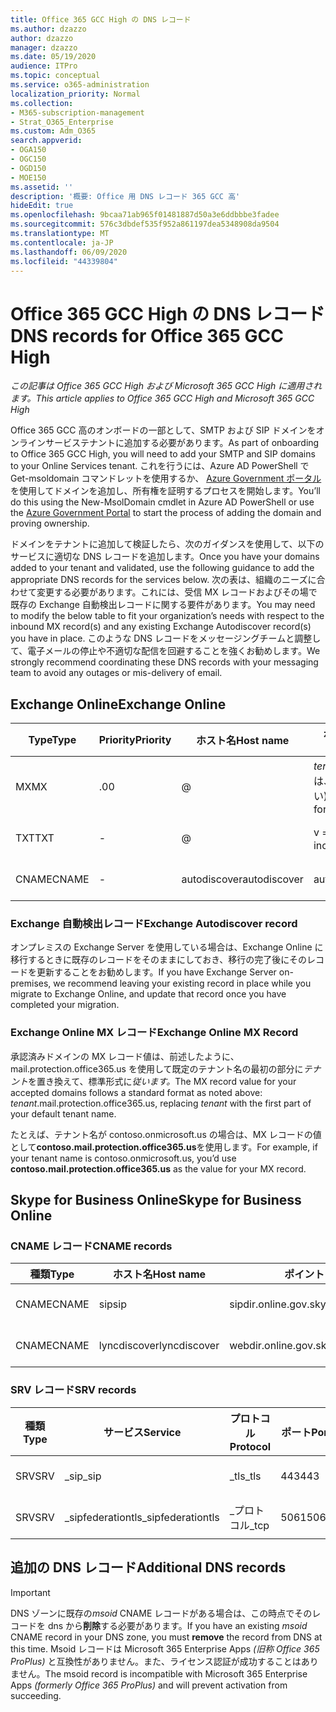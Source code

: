 ```yaml
---
title: Office 365 GCC High の DNS レコード
ms.author: dzazzo
author: dzazzo
manager: dzazzo
ms.date: 05/19/2020
audience: ITPro
ms.topic: conceptual
ms.service: o365-administration
localization_priority: Normal
ms.collection:
- M365-subscription-management
- Strat_O365_Enterprise
ms.custom: Adm_O365
search.appverid:
- OGA150
- OGC150
- OGD150
- MOE150
ms.assetid: ''
description: '概要: Office 用 DNS レコード 365 GCC 高'
hideEdit: true
ms.openlocfilehash: 9bcaa71ab965f01481887d50a3e6ddbbbe3fadee
ms.sourcegitcommit: 576c3dbdef535f952a861197dea5348908da9504
ms.translationtype: MT
ms.contentlocale: ja-JP
ms.lasthandoff: 06/09/2020
ms.locfileid: "44339804"
---
```

# <a name="dns-records-for-office-365-gcc-high"></a><span data-ttu-id="42fb4-103">Office 365 GCC High の DNS レコード</span><span class="sxs-lookup"><span data-stu-id="42fb4-103">DNS records for Office 365 GCC High</span></span>

<span data-ttu-id="42fb4-104">*この記事は Office 365 GCC High および Microsoft 365 GCC High に適用されます。*</span><span class="sxs-lookup"><span data-stu-id="42fb4-104">*This article applies to Office 365 GCC High and Microsoft 365 GCC High*</span></span>

<span data-ttu-id="42fb4-105">Office 365 GCC 高のオンボードの一部として、SMTP および SIP ドメインをオンラインサービステナントに追加する必要があります。</span><span class="sxs-lookup"><span data-stu-id="42fb4-105">As part of onboarding to Office 365 GCC High, you will need to add your SMTP and SIP domains to your Online Services tenant.</span></span>  <span data-ttu-id="42fb4-106">これを行うには、Azure AD PowerShell で Get-msoldomain コマンドレットを使用するか、 [Azure Government ポータル](https://portal.azure.us)を使用してドメインを追加し、所有権を証明するプロセスを開始します。</span><span class="sxs-lookup"><span data-stu-id="42fb4-106">You’ll do this using the New-MsolDomain cmdlet in Azure AD PowerShell or use the [Azure Government Portal](https://portal.azure.us) to start the process of adding the domain and proving ownership.</span></span>

<span data-ttu-id="42fb4-107">ドメインをテナントに追加して検証したら、次のガイダンスを使用して、以下のサービスに適切な DNS レコードを追加します。</span><span class="sxs-lookup"><span data-stu-id="42fb4-107">Once you have your domains added to your tenant and validated, use the following guidance to add the appropriate DNS records for the services below.</span></span>  <span data-ttu-id="42fb4-108">次の表は、組織のニーズに合わせて変更する必要があります。これには、受信 MX レコードおよびその場で既存の Exchange 自動検出レコードに関する要件があります。</span><span class="sxs-lookup"><span data-stu-id="42fb4-108">You may need to modify the below table to fit your organization’s needs with respect to the inbound MX record(s) and any existing Exchange Autodiscover record(s) you have in place.</span></span>  <span data-ttu-id="42fb4-109">このような DNS レコードをメッセージングチームと調整して、電子メールの停止や不適切な配信を回避することを強くお勧めします。</span><span class="sxs-lookup"><span data-stu-id="42fb4-109">We strongly recommend coordinating these DNS records with your messaging team to avoid any outages or mis-delivery of email.</span></span>

## <a name="exchange-online"></a><span data-ttu-id="42fb4-110">Exchange Online</span><span class="sxs-lookup"><span data-stu-id="42fb4-110">Exchange Online</span></span>

| <span data-ttu-id="42fb4-111">Type</span><span class="sxs-lookup"><span data-stu-id="42fb4-111">Type</span></span> | <span data-ttu-id="42fb4-112">Priority</span><span class="sxs-lookup"><span data-stu-id="42fb4-112">Priority</span></span> | <span data-ttu-id="42fb4-113">ホスト名</span><span class="sxs-lookup"><span data-stu-id="42fb4-113">Host name</span></span> | <span data-ttu-id="42fb4-114">ポイント (アドレスまたは値)</span><span class="sxs-lookup"><span data-stu-id="42fb4-114">Points to address or value</span></span> | <span data-ttu-id="42fb4-115">TTL</span><span class="sxs-lookup"><span data-stu-id="42fb4-115">TTL</span></span> |
| --- | --- | --- | --- | --- |
| <span data-ttu-id="42fb4-116">MX</span><span class="sxs-lookup"><span data-stu-id="42fb4-116">MX</span></span> | <span data-ttu-id="42fb4-117">.0</span><span class="sxs-lookup"><span data-stu-id="42fb4-117">0</span></span> | @ | <span data-ttu-id="42fb4-118">*tenant*mail.protection.office365.us (詳細については、以下を参照してください)</span><span class="sxs-lookup"><span data-stu-id="42fb4-118">*tenant*.mail.protection.office365.us (see below for additional details)</span></span> | <span data-ttu-id="42fb4-119">1 Hour</span><span class="sxs-lookup"><span data-stu-id="42fb4-119">1 Hour</span></span> |
| <span data-ttu-id="42fb4-120">TXT</span><span class="sxs-lookup"><span data-stu-id="42fb4-120">TXT</span></span> | - | @ | <span data-ttu-id="42fb4-121">v = spf1 には、以下が含まれます。</span><span class="sxs-lookup"><span data-stu-id="42fb4-121">v=spf1 include:spf.protection.office365.us -all</span></span> | <span data-ttu-id="42fb4-122">1 Hour</span><span class="sxs-lookup"><span data-stu-id="42fb4-122">1 Hour</span></span> |
| <span data-ttu-id="42fb4-123">CNAME</span><span class="sxs-lookup"><span data-stu-id="42fb4-123">CNAME</span></span> | - | <span data-ttu-id="42fb4-124">autodiscover</span><span class="sxs-lookup"><span data-stu-id="42fb4-124">autodiscover</span></span> | <span data-ttu-id="42fb4-125">autodiscover.office365.us</span><span class="sxs-lookup"><span data-stu-id="42fb4-125">autodiscover.office365.us</span></span> | <span data-ttu-id="42fb4-126">1 Hour</span><span class="sxs-lookup"><span data-stu-id="42fb4-126">1 Hour</span></span> |

### <a name="exchange-autodiscover-record"></a><span data-ttu-id="42fb4-127">Exchange 自動検出レコード</span><span class="sxs-lookup"><span data-stu-id="42fb4-127">Exchange Autodiscover record</span></span>

<span data-ttu-id="42fb4-128">オンプレミスの Exchange Server を使用している場合は、Exchange Online に移行するときに既存のレコードをそのままにしておき、移行の完了後にそのレコードを更新することをお勧めします。</span><span class="sxs-lookup"><span data-stu-id="42fb4-128">If you have Exchange Server on-premises, we recommend leaving your existing record in place while you migrate to Exchange Online, and update that record once you have completed your migration.</span></span> 

### <a name="exchange-online-mx-record"></a><span data-ttu-id="42fb4-129">Exchange Online MX レコード</span><span class="sxs-lookup"><span data-stu-id="42fb4-129">Exchange Online MX Record</span></span>

<span data-ttu-id="42fb4-130">承認済みドメインの MX レコード値は、前述したように、mail.protection.office365.us を使用して既定のテナント名の最初の部分に*テナント*を置き換えて、標準形式に*従います。*</span><span class="sxs-lookup"><span data-stu-id="42fb4-130">The MX record value for your accepted domains follows a standard format as noted above: *tenant*.mail.protection.office365.us, replacing *tenant* with the first part of your default tenant name.</span></span>

<span data-ttu-id="42fb4-131">たとえば、テナント名が contoso.onmicrosoft.us の場合は、MX レコードの値として**contoso.mail.protection.office365.us**を使用します。</span><span class="sxs-lookup"><span data-stu-id="42fb4-131">For example, if your tenant name is contoso.onmicrosoft.us, you’d use **contoso.mail.protection.office365.us** as the value for your MX record.</span></span>

## <a name="skype-for-business-online"></a><span data-ttu-id="42fb4-132">Skype for Business Online</span><span class="sxs-lookup"><span data-stu-id="42fb4-132">Skype for Business Online</span></span>

### <a name="cname-records"></a><span data-ttu-id="42fb4-133">CNAME レコード</span><span class="sxs-lookup"><span data-stu-id="42fb4-133">CNAME records</span></span>

| <span data-ttu-id="42fb4-134">種類</span><span class="sxs-lookup"><span data-stu-id="42fb4-134">Type</span></span> | <span data-ttu-id="42fb4-135">ホスト名</span><span class="sxs-lookup"><span data-stu-id="42fb4-135">Host name</span></span> | <span data-ttu-id="42fb4-136">ポイント (アドレスまたは値)</span><span class="sxs-lookup"><span data-stu-id="42fb4-136">Points to address or value</span></span> | <span data-ttu-id="42fb4-137">TTL</span><span class="sxs-lookup"><span data-stu-id="42fb4-137">TTL</span></span> |
| --- | --- | --- | --- |
| <span data-ttu-id="42fb4-138">CNAME</span><span class="sxs-lookup"><span data-stu-id="42fb4-138">CNAME</span></span> | <span data-ttu-id="42fb4-139">sip</span><span class="sxs-lookup"><span data-stu-id="42fb4-139">sip</span></span> | <span data-ttu-id="42fb4-140">sipdir.online.gov.skypeforbusiness.us</span><span class="sxs-lookup"><span data-stu-id="42fb4-140">sipdir.online.gov.skypeforbusiness.us</span></span> | <span data-ttu-id="42fb4-141">1 Hour</span><span class="sxs-lookup"><span data-stu-id="42fb4-141">1 Hour</span></span> |
| <span data-ttu-id="42fb4-142">CNAME</span><span class="sxs-lookup"><span data-stu-id="42fb4-142">CNAME</span></span> | <span data-ttu-id="42fb4-143">lyncdiscover</span><span class="sxs-lookup"><span data-stu-id="42fb4-143">lyncdiscover</span></span> | <span data-ttu-id="42fb4-144">webdir.online.gov.skypeforbusiness.us</span><span class="sxs-lookup"><span data-stu-id="42fb4-144">webdir.online.gov.skypeforbusiness.us</span></span> | <span data-ttu-id="42fb4-145">1 Hour</span><span class="sxs-lookup"><span data-stu-id="42fb4-145">1 Hour</span></span> |

### <a name="srv-records"></a><span data-ttu-id="42fb4-146">SRV レコード</span><span class="sxs-lookup"><span data-stu-id="42fb4-146">SRV records</span></span>

| <span data-ttu-id="42fb4-147">種類</span><span class="sxs-lookup"><span data-stu-id="42fb4-147">Type</span></span> | <span data-ttu-id="42fb4-148">サービス</span><span class="sxs-lookup"><span data-stu-id="42fb4-148">Service</span></span> | <span data-ttu-id="42fb4-149">プロトコル</span><span class="sxs-lookup"><span data-stu-id="42fb4-149">Protocol</span></span> | <span data-ttu-id="42fb4-150">ポート</span><span class="sxs-lookup"><span data-stu-id="42fb4-150">Port</span></span> | <span data-ttu-id="42fb4-151">太さ</span><span class="sxs-lookup"><span data-stu-id="42fb4-151">Weight</span></span> | <span data-ttu-id="42fb4-152">優先度</span><span class="sxs-lookup"><span data-stu-id="42fb4-152">Priority</span></span> | <span data-ttu-id="42fb4-153">氏名</span><span class="sxs-lookup"><span data-stu-id="42fb4-153">Name</span></span> | <span data-ttu-id="42fb4-154">Target</span><span class="sxs-lookup"><span data-stu-id="42fb4-154">Target</span></span> | <span data-ttu-id="42fb4-155">TTL</span><span class="sxs-lookup"><span data-stu-id="42fb4-155">TTL</span></span> |
| --- | --- | --- | --- | --- | --- | --- | --- | --- |
| <span data-ttu-id="42fb4-156">SRV</span><span class="sxs-lookup"><span data-stu-id="42fb4-156">SRV</span></span> | <span data-ttu-id="42fb4-157">\_sip</span><span class="sxs-lookup"><span data-stu-id="42fb4-157">\_sip</span></span> | <span data-ttu-id="42fb4-158">\_tls</span><span class="sxs-lookup"><span data-stu-id="42fb4-158">\_tls</span></span> | <span data-ttu-id="42fb4-159">443</span><span class="sxs-lookup"><span data-stu-id="42fb4-159">443</span></span> | <span data-ttu-id="42fb4-160">1 </span><span class="sxs-lookup"><span data-stu-id="42fb4-160">1</span></span> | <span data-ttu-id="42fb4-161">100</span><span class="sxs-lookup"><span data-stu-id="42fb4-161">100</span></span> | @ | <span data-ttu-id="42fb4-162">sipdir.online.gov.skypeforbusiness.us</span><span class="sxs-lookup"><span data-stu-id="42fb4-162">sipdir.online.gov.skypeforbusiness.us</span></span> | <span data-ttu-id="42fb4-163">1 Hour</span><span class="sxs-lookup"><span data-stu-id="42fb4-163">1 Hour</span></span> |
| <span data-ttu-id="42fb4-164">SRV</span><span class="sxs-lookup"><span data-stu-id="42fb4-164">SRV</span></span> | <span data-ttu-id="42fb4-165">\_sipfederationtls</span><span class="sxs-lookup"><span data-stu-id="42fb4-165">\_sipfederationtls</span></span> | <span data-ttu-id="42fb4-166">\_プロトコル</span><span class="sxs-lookup"><span data-stu-id="42fb4-166">\_tcp</span></span> | <span data-ttu-id="42fb4-167">5061</span><span class="sxs-lookup"><span data-stu-id="42fb4-167">5061</span></span> | <span data-ttu-id="42fb4-168">1 </span><span class="sxs-lookup"><span data-stu-id="42fb4-168">1</span></span> | <span data-ttu-id="42fb4-169">100</span><span class="sxs-lookup"><span data-stu-id="42fb4-169">100</span></span> | @ | <span data-ttu-id="42fb4-170">sipfed.online.gov.skypeforbusiness.us</span><span class="sxs-lookup"><span data-stu-id="42fb4-170">sipfed.online.gov.skypeforbusiness.us</span></span> | <span data-ttu-id="42fb4-171">1 Hour</span><span class="sxs-lookup"><span data-stu-id="42fb4-171">1 Hour</span></span> |

## <a name="additional-dns-records"></a><span data-ttu-id="42fb4-172">追加の DNS レコード</span><span class="sxs-lookup"><span data-stu-id="42fb4-172">Additional DNS records</span></span>

> [!IMPORTANT]
> <span data-ttu-id="42fb4-173">DNS ゾーンに既存の*msoid* CNAME レコードがある場合は、この時点でそのレコードを dns から**削除**する必要があります。</span><span class="sxs-lookup"><span data-stu-id="42fb4-173">If you have an existing *msoid* CNAME record in your DNS zone, you must **remove** the record from DNS at this time.</span></span>  <span data-ttu-id="42fb4-174">Msoid レコードは Microsoft 365 Enterprise Apps *(旧称 Office 365 ProPlus)* と互換性がありません。また、ライセンス認証が成功することはありません。</span><span class="sxs-lookup"><span data-stu-id="42fb4-174">The msoid record is incompatible with Microsoft 365 Enterprise Apps *(formerly Office 365 ProPlus)* and will prevent activation from succeeding.</span></span>
